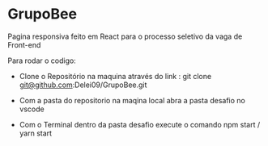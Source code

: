# GrupoBee
Pagina responsiva feito em React para o processo seletivo da vaga de Front-end




Para rodar o codigo:

* Clone o Repositório na maquina através do link : git clone git@github.com:Delei09/GrupoBee.git

* Com a pasta do repositorio na maqina local abra a pasta desafio no vscode 

* Com o Terminal dentro da pasta desafio execute o comando npm start / yarn start
